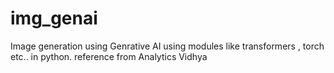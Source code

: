 # img_genai
Image generation using Genrative AI using modules like transformers , torch etc.. in python.
reference from Analytics Vidhya
